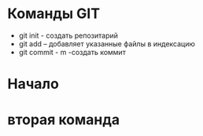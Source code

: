 # Команды GIT

* git init - создать репозитарий
* git add – добавляет указанные файлы в индексацию
* git commit - m -создать коммит
# Начало

# вторая команда